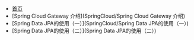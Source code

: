 * [首页](zh-cn/)
* [Spring Cloud Gateway 介绍](SpringCloud/Spring Cloud Gateway 介绍)
* [Spring Data JPA的使用（一）](SpringCloud/Spring Data JPA的使用（一）)
* [Spring Data JPA的使用（二）](Spring Data JPA的使用（二）)

